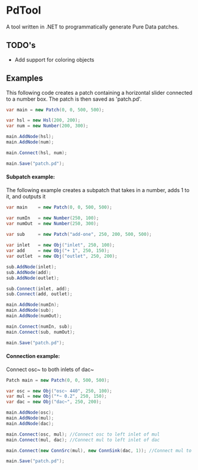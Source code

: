 # PdTool
A tool written in .NET to programmatically generate Pure Data patches. 

## TODO's
<ul>

<li>Add support for coloring objects</li>

</ul>

## Examples
This following code creates a patch containing a horizontal slider connected to a number box. The patch is then saved as 'patch.pd'.

```csharp
var main = new Patch(0, 0, 500, 500);

var hsl = new Hsl(200, 200);
var num = new Number(200, 300);

main.AddNode(hsl);
main.AddNode(num);

main.Connect(hsl, num);

main.Save("patch.pd");
```

#### Subpatch example:
The following example creates a subpatch that takes in a number, adds 1 to it, and outputs it

```csharp
var main    = new Patch(0, 0, 500, 500);

var numIn   = new Number(250, 100);
var numOut  = new Number(250, 300);
            
var sub     = new Patch("add-one", 250, 200, 500, 500);

var inlet   = new Obj("inlet", 250, 100);
var add     = new Obj("+ 1", 250, 150);
var outlet  = new Obj("outlet", 250, 200);

sub.AddNode(inlet);
sub.AddNode(add);
sub.AddNode(outlet);

sub.Connect(inlet, add);
sub.Connect(add, outlet);

main.AddNode(numIn);
main.AddNode(sub);
main.AddNode(numOut);

main.Connect(numIn, sub);
main.Connect(sub, numOut);

main.Save("patch.pd");

```

#### Connection example:
Connect osc~ to both inlets of dac~

```csharp
Patch main = new Patch(0, 0, 500, 500);

var osc = new Obj("osc~ 440", 250, 100);
var mul = new Obj("*~ 0.2", 250, 150);
var dac = new Obj("dac~", 250, 200);

main.AddNode(osc);
main.AddNode(mul);
main.AddNode(dac);

main.Connect(osc, mul); //Connect osc to left inlet of mul
main.Connect(mul, dac); //Connect mul to left inlet of dac

main.Connect(new ConnSrc(mul), new ConnSink(dac, 1)); //Connect mul to right inlet of dac

main.Save("patch.pd");
```
